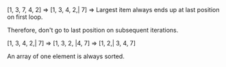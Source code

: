 [1, 3, 7, 4, 2] => [1, 3, 4, 2,| 7] => Largest item always ends up at last position on first loop.

Therefore, don't go to last position on subsequent iterations.

[1, 3, 4, 2,| 7] => [1, 3, 2, |4, 7] => [1, 2,| 3, 4, 7]

An array of one element is always sorted.
